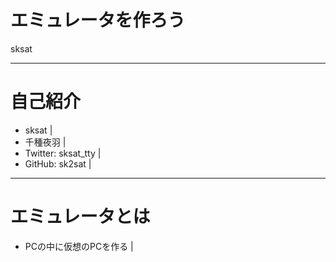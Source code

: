 # エミュレータを作ろう
sksat

---
# 自己紹介
- sksat |
- 千種夜羽 |
- Twitter: sksat_tty |
- GitHub: sk2sat |

---
# エミュレータとは
- PCの中に仮想のPCを作る |
